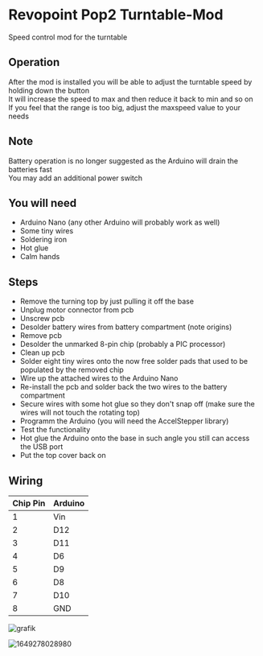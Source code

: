 # Revopoint Pop2 Turntable-Mod
Speed control mod for the turntable 

## Operation
After the mod is installed you will be able to adjust the turntable speed by holding down the button  
It will increase the speed to max and then reduce it back to min and so on  
If you feel that the range is too big, adjust the maxspeed value to your needs

## Note
Battery operation is no longer suggested as the Arduino will drain the batteries fast  
You may add an additional power switch

## You will need
- Arduino Nano (any other Arduino will probably work as well)
- Some tiny wires
- Soldering iron
- Hot glue
- Calm hands

## Steps
- Remove the turning top by just pulling it off the base
- Unplug motor connector from pcb
- Unscrew pcb
- Desolder battery wires from battery compartment (note origins)
- Remove pcb
- Desolder the unmarked 8-pin chip (probably a PIC processor)
- Clean up pcb
- Solder eight tiny wires onto the now free solder pads that used to be populated by the removed chip
- Wire up the attached wires to the Arduino Nano
- Re-install the pcb and solder back the two wires to the battery compartment
- Secure wires with some hot glue so they don't snap off (make sure the wires will not touch the rotating top)
- Programm the Arduino (you will need the AccelStepper library)
- Test the functionality
- Hot glue the Arduino onto the base in such angle you still can access the USB port
- Put the top cover back on

## Wiring
| Chip Pin | Arduino |
| -------- | ------- |
| 1 | Vin |
| 2 | D12 |
| 3 | D11 |
| 4 | D6 |
| 5 | D9 |
| 6 | D8 |
| 7 | D10 |
| 8 | GND |

![grafik](https://user-images.githubusercontent.com/28532204/162066489-1d165908-9938-4800-9fee-88f4d842009a.png)

![1649278028980](https://user-images.githubusercontent.com/28532204/162068420-f57f706a-572d-4126-9d68-803f56d4ce97.jpg)

